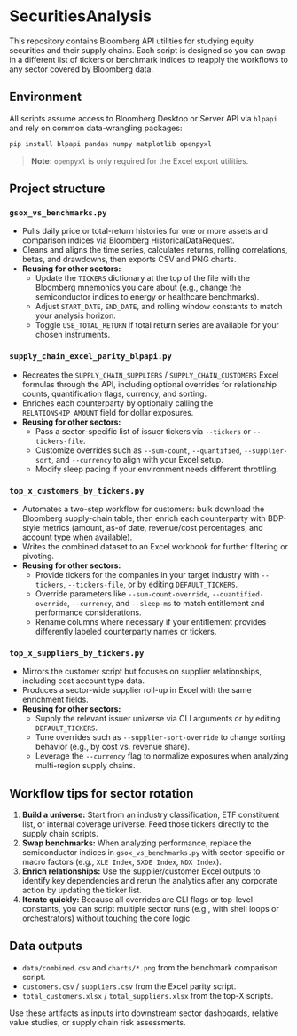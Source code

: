 # SecuritiesAnalysis

This repository contains Bloomberg API utilities for studying equity securities and their supply chains. Each script is designed so you can swap in a different list of tickers or benchmark indices to reapply the workflows to any sector covered by Bloomberg data.

## Environment

All scripts assume access to Bloomberg Desktop or Server API via `blpapi` and rely on common data-wrangling packages:

```bash
pip install blpapi pandas numpy matplotlib openpyxl
```

> **Note:** `openpyxl` is only required for the Excel export utilities.

## Project structure

### `gsox_vs_benchmarks.py`

* Pulls daily price or total-return histories for one or more assets and comparison indices via Bloomberg HistoricalDataRequest.
* Cleans and aligns the time series, calculates returns, rolling correlations, betas, and drawdowns, then exports CSV and PNG charts.
* **Reusing for other sectors:**
  * Update the `TICKERS` dictionary at the top of the file with the Bloomberg mnemonics you care about (e.g., change the semiconductor indices to energy or healthcare benchmarks).
  * Adjust `START_DATE`, `END_DATE`, and rolling window constants to match your analysis horizon.
  * Toggle `USE_TOTAL_RETURN` if total return series are available for your chosen instruments.

### `supply_chain_excel_parity_blpapi.py`

* Recreates the `SUPPLY_CHAIN_SUPPLIERS` / `SUPPLY_CHAIN_CUSTOMERS` Excel formulas through the API, including optional overrides for relationship counts, quantification flags, currency, and sorting.
* Enriches each counterparty by optionally calling the `RELATIONSHIP_AMOUNT` field for dollar exposures.
* **Reusing for other sectors:**
  * Pass a sector-specific list of issuer tickers via `--tickers` or `--tickers-file`.
  * Customize overrides such as `--sum-count`, `--quantified`, `--supplier-sort`, and `--currency` to align with your Excel setup.
  * Modify sleep pacing if your environment needs different throttling.

### `top_x_customers_by_tickers.py`

* Automates a two-step workflow for customers: bulk download the Bloomberg supply-chain table, then enrich each counterparty with BDP-style metrics (amount, as-of date, revenue/cost percentages, and account type when available).
* Writes the combined dataset to an Excel workbook for further filtering or pivoting.
* **Reusing for other sectors:**
  * Provide tickers for the companies in your target industry with `--tickers`, `--tickers-file`, or by editing `DEFAULT_TICKERS`.
  * Override parameters like `--sum-count-override`, `--quantified-override`, `--currency`, and `--sleep-ms` to match entitlement and performance considerations.
  * Rename columns where necessary if your entitlement provides differently labeled counterparty names or tickers.

### `top_x_suppliers_by_tickers.py`

* Mirrors the customer script but focuses on supplier relationships, including cost account type data.
* Produces a sector-wide supplier roll-up in Excel with the same enrichment fields.
* **Reusing for other sectors:**
  * Supply the relevant issuer universe via CLI arguments or by editing `DEFAULT_TICKERS`.
  * Tune overrides such as `--supplier-sort-override` to change sorting behavior (e.g., by cost vs. revenue share).
  * Leverage the `--currency` flag to normalize exposures when analyzing multi-region supply chains.

## Workflow tips for sector rotation

1. **Build a universe:** Start from an industry classification, ETF constituent list, or internal coverage universe. Feed those tickers directly to the supply chain scripts.
2. **Swap benchmarks:** When analyzing performance, replace the semiconductor indices in `gsox_vs_benchmarks.py` with sector-specific or macro factors (e.g., `XLE Index`, `SXDE Index`, `NDX Index`).
3. **Enrich relationships:** Use the supplier/customer Excel outputs to identify key dependencies and rerun the analytics after any corporate action by updating the ticker list.
4. **Iterate quickly:** Because all overrides are CLI flags or top-level constants, you can script multiple sector runs (e.g., with shell loops or orchestrators) without touching the core logic.

## Data outputs

* `data/combined.csv` and `charts/*.png` from the benchmark comparison script.
* `customers.csv` / `suppliers.csv` from the Excel parity script.
* `total_customers.xlsx` / `total_suppliers.xlsx` from the top-X scripts.

Use these artifacts as inputs into downstream sector dashboards, relative value studies, or supply chain risk assessments.
